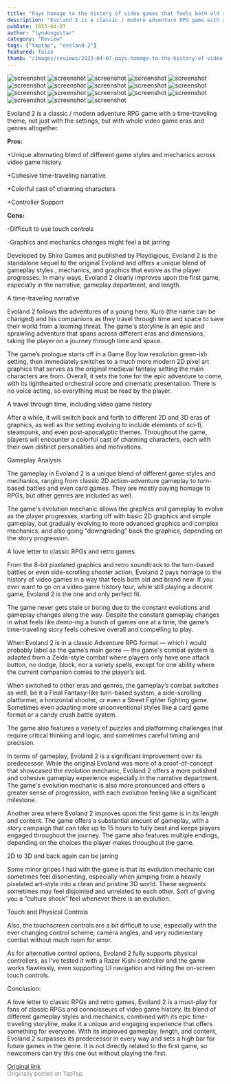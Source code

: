 ```yaml
---
title: "Pays homage to the history of video games that feels both old and fresh | Full Review - Evoland 2"
description: "Evoland 2 is a classic / modern adventure RPG game with a time-traveling theme, not just with the settings, but with whole video game eras and genres altogether."
pubDate: 2023-04-07
author: "lyndonguitar"
category: "Review"
tags: ["taptap", "evoland-2"]
featured: false
thumb: "/images/reviews/2023-04-07-pays-homage-to-the-history-of-video-games-that-feels-both-old-and-fresh--full-review---ev-0.avif"
---
```


<div class="gallery">
  <img src="/images/reviews/2023-04-07-pays-homage-to-the-history-of-video-games-that-feels-both-old-and-fresh--full-review---ev-0.avif" alt="screenshot" />
  <img src="/images/reviews/2023-04-07-pays-homage-to-the-history-of-video-games-that-feels-both-old-and-fresh--full-review---ev-1.avif" alt="screenshot" />
  <img src="/images/reviews/2023-04-07-pays-homage-to-the-history-of-video-games-that-feels-both-old-and-fresh--full-review---ev-2.avif" alt="screenshot" />
  <img src="/images/reviews/2023-04-07-pays-homage-to-the-history-of-video-games-that-feels-both-old-and-fresh--full-review---ev-3.avif" alt="screenshot" />
  <img src="/images/reviews/2023-04-07-pays-homage-to-the-history-of-video-games-that-feels-both-old-and-fresh--full-review---ev-4.avif" alt="screenshot" />
  <img src="/images/reviews/2023-04-07-pays-homage-to-the-history-of-video-games-that-feels-both-old-and-fresh--full-review---ev-5.avif" alt="screenshot" />
  <img src="/images/reviews/2023-04-07-pays-homage-to-the-history-of-video-games-that-feels-both-old-and-fresh--full-review---ev-6.avif" alt="screenshot" />
  <img src="/images/reviews/2023-04-07-pays-homage-to-the-history-of-video-games-that-feels-both-old-and-fresh--full-review---ev-7.avif" alt="screenshot" />
  <img src="/images/reviews/2023-04-07-pays-homage-to-the-history-of-video-games-that-feels-both-old-and-fresh--full-review---ev-8.avif" alt="screenshot" />
  <img src="/images/reviews/2023-04-07-pays-homage-to-the-history-of-video-games-that-feels-both-old-and-fresh--full-review---ev-9.avif" alt="screenshot" />
  <img src="/images/reviews/2023-04-07-pays-homage-to-the-history-of-video-games-that-feels-both-old-and-fresh--full-review---ev-10.avif" alt="screenshot" />
  <img src="/images/reviews/2023-04-07-pays-homage-to-the-history-of-video-games-that-feels-both-old-and-fresh--full-review---ev-11.avif" alt="screenshot" />
  <img src="/images/reviews/2023-04-07-pays-homage-to-the-history-of-video-games-that-feels-both-old-and-fresh--full-review---ev-12.avif" alt="screenshot" />
  <img src="/images/reviews/2023-04-07-pays-homage-to-the-history-of-video-games-that-feels-both-old-and-fresh--full-review---ev-13.avif" alt="screenshot" />
  <img src="/images/reviews/2023-04-07-pays-homage-to-the-history-of-video-games-that-feels-both-old-and-fresh--full-review---ev-14.avif" alt="screenshot" />
  <img src="/images/reviews/2023-04-07-pays-homage-to-the-history-of-video-games-that-feels-both-old-and-fresh--full-review---ev-15.avif" alt="screenshot" />
  <img src="/images/reviews/2023-04-07-pays-homage-to-the-history-of-video-games-that-feels-both-old-and-fresh--full-review---ev-16.avif" alt="screenshot" />
  <img src="/images/reviews/2023-04-07-pays-homage-to-the-history-of-video-games-that-feels-both-old-and-fresh--full-review---ev-17.avif" alt="screenshot" />
</div>

Evoland 2 is a classic / modern adventure RPG game with a time-traveling theme, not just with the settings, but with whole video game eras and genres altogether.


**Pros:**


+Unique alternating blend of different game styles and mechanics across video game history

+Cohesive time-traveling narrative

+Colorful cast of charming characters

+Controller Support


**Cons:**


-Difficult to use touch controls

-Graphics and mechanics changes might feel a bit jarring

Developed by Shiro Games and published by Playdigious, Evoland 2 is the standalone sequel to the original Evoland and offers a unique blend of gameplay styles , mechanics, and graphics that evolve as the player progresses. In many ways, Evoland 2 clearly improves upon the first game, especially in the narrative, gameplay department, and length.

A time-traveling narrative

Evoland 2 follows the adventures of a young hero, Kuro (the name can be changed) and his companions as they travel through time and space to save their world from a looming threat.  The game's storyline is an epic and sprawling adventure that spans across different eras and dimensions, taking the player on a journey through time and space.

The game’s prologue starts off in a Game Boy low resolution green-ish setting, then immediately switches to a much more modern 2D pixel art graphics that serves as the original medieval fantasy setting the main characters are from.  Overall, it sets the tone for the epic adventure to come, with its lighthearted orchestral score and cinematic presentation. There is no voice acting, so everything must be read by the player.

A travel through time, including video game history

After a while, it will switch back and forth to different 2D and 3D eras of graphics, as well as the setting evolving to include elements of sci-fi, steampunk, and even post-apocalyptic themes. Throughout the game, players will encounter a colorful cast of charming characters, each with their own distinct personalities and motivations.

Gameplay Analysis

The gameplay in Evoland 2 is a unique blend of different game styles and mechanics, ranging from classic 2D action-adventure gameplay to turn-based battles and even card games. They are mostly paying homage to RPGs, but other genres are included as well.

The game's evolution mechanic allows the graphics and gameplay to evolve as the player progresses, starting off with basic 2D graphics and simple gameplay, but gradually evolving to more advanced graphics and complex mechanics, and also going “downgrading” back the graphics, depending on the story progression.

A love letter to classic RPGs and retro games

From the 8-bit pixelated graphics and retro soundtrack to the turn-based battles or even side-scrolling shooter action, Evoland 2 pays homage to the history of video games in a way that feels both old and brand new. If you ever want to go on a video game history tour, while still playing a decent game, Evoland 2 is the one and only perfect fit.

The game never gets stale or boring due to the constant evolutions and gameplay changes along the way. Despite the constant gameplay changes in what feels like demo-ing a bunch of games one at a time, the game’s time-traveling story feels cohesive overall and compelling to play.

When Evoland 2 is in a classic Adventure RPG format — which I would probably label as the game’s main genre — the game's combat system is adapted from a Zelda-style combat where players only have one attack button, no dodge, block, nor a variety spells, except for one ability where the current companion comes to the player’s aid.

When switched to other eras and genres, the gameplay’s combat switches as well, be it a Final Fantasy-like turn-based system, a side-scrolling platformer, a horizontal shooter, or even a Street Fighter fighting game. Sometimes even adapting more unconventional styles like a card game format or a candy crush battle system.

The game also features a variety of puzzles and platforming challenges that require critical thinking and logic, and sometimes careful timing and precision.

In terms of gameplay, Evoland 2 is a significant improvement over its predecessor. While the original Evoland was more of a proof-of-concept that showcased the evolution mechanic, Evoland 2 offers a more polished and cohesive gameplay experience especially in the narrative department. The game's evolution mechanic is also more pronounced and offers a greater sense of progression, with each evolution feeling like a significant milestone.

Another area where Evoland 2 improves upon the first game is in its length and content. The game offers a substantial amount of gameplay, with a story campaign that can take up to 15 hours to fully beat and keeps players engaged throughout the journey. The game also features multiple endings, depending on the choices the player makes throughout the game.

2D to 3D and back again can be jarring

Some minor gripes I had with the game is that its evolution mechanic can sometimes feel disorienting, especially when jumping from a heavily pixelated art-style into a clean and pristine 3D world. These segments sometimes may feel disjointed and unrelated to each other. Sort of giving you a “culture shock” feel whenever there is an evolution.

Touch and Physical Controls

Also, the touchscreen controls are a bit difficult to use, especially with the ever changing control scheme, camera angles, and very rudimentary combat without much room for error.

As for alternative control options, Evoland 2 fully supports physical controllers, as I’ve tested it with a Razer Kishi controller and the game works flawlessly, even supporting UI navigation and hiding the on-screen touch controls.

Conclusion:

A love letter to classic RPGs and retro games, Evoland 2 is a must-play for fans of classic RPGs and connoisseurs of video game history. Its blend of different gameplay styles and mechanics, combined with its epic time-traveling storyline, make it a unique and engaging experience that offers something for everyone. With its improved gameplay, length, and content, Evoland 2 surpasses its predecessor in every way and sets a high bar for future games in the genre. It is not directly related to the first game, so newcomers can try this one out without playing the first.

[Original link](https://www.taptap.io/post/5035369)<br><span style="font-size: 0.95em; color: #888;">Originally posted on TapTap.</span>
